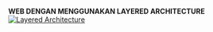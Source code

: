 **WEB DENGAN MENGGUNAKAN LAYERED ARCHITECTURE**
[![Layered Architecture](https://anchormen.nl/wp-content/uploads/2018/07/implementation-1.png "Layered Architecture")](https://anchormen.nl/wp-content/uploads/2018/07/implementation-1.png "Layered Architecture")
